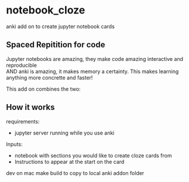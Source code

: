 # notebook_cloze
anki add on to create jupyter notebook cards

## Spaced Repitition for code
Jupyter notebooks are amazing, they make code amazing interactive and reproducible  
AND anki is amazing, it makes memory a certainty. This makes learning anything more concrette and faster!

This add on combines the two:

## How it works

requirements:
- jupyter server running while you use anki

Inputs:
- notebook with sections you would like to create cloze cards from
- Instructions to appear at the start on the card



dev on mac
make build to copy to local anki addon folder
